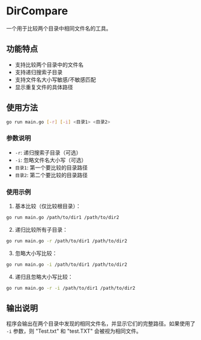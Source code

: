 # DirCompare

一个用于比较两个目录中相同文件名的工具。

## 功能特点

- 支持比较两个目录中的文件名
- 支持递归搜索子目录
- 支持文件名大小写敏感/不敏感匹配
- 显示重复文件的具体路径

## 使用方法

```bash
go run main.go [-r] [-i] <目录1> <目录2>
```

### 参数说明

- `-r`: 递归搜索子目录（可选）
- `-i`: 忽略文件名大小写（可选）
- `目录1`: 第一个要比较的目录路径
- `目录2`: 第二个要比较的目录路径

### 使用示例

1. 基本比较（仅比较根目录）：
```bash
go run main.go /path/to/dir1 /path/to/dir2
```

2. 递归比较所有子目录：
```bash
go run main.go -r /path/to/dir1 /path/to/dir2
```

3. 忽略大小写比较：
```bash
go run main.go -i /path/to/dir1 /path/to/dir2
```

4. 递归且忽略大小写比较：
```bash
go run main.go -r -i /path/to/dir1 /path/to/dir2
```

## 输出说明

程序会输出在两个目录中发现的相同文件名，并显示它们的完整路径。如果使用了 `-i` 参数，则 "Test.txt" 和 "test.TXT" 会被视为相同文件。